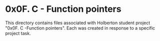 # 0x0F. C - Function pointers
This directory contains files associated with Holberton student project "0x0F. C -Function pointers". Each was created in response to a specific project task.
